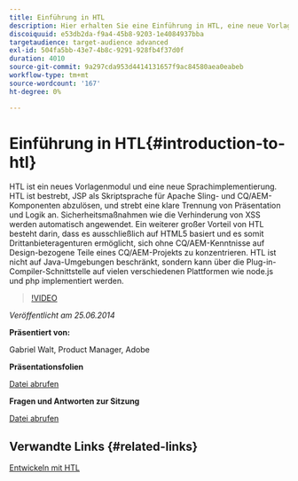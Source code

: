 ```yaml
---
title: Einführung in HTL
description: Hier erhalten Sie eine Einführung in HTL, eine neue Vorlagenmaschine und Sprachimplementierung. HTL ist bestrebt, JSP als Skriptsprache für Apache Sling- und CQ/AEM-Komponenten abzulösen, und strebt eine klare Trennung von Präsentation und Logik an.
discoiquuid: e53db2da-f9a4-45b8-9203-1e4084937bba
targetaudience: target-audience advanced
exl-id: 504fa5bb-43e7-4b8c-9291-928fb4f37d0f
duration: 4010
source-git-commit: 9a297cda953d4414131657f9ac84580aea0eabeb
workflow-type: tm+mt
source-wordcount: '167'
ht-degree: 0%

---
```


# Einführung in HTL{#introduction-to-htl}

HTL ist ein neues Vorlagenmodul und eine neue Sprachimplementierung. HTL ist bestrebt, JSP als Skriptsprache für Apache Sling- und CQ/AEM-Komponenten abzulösen, und strebt eine klare Trennung von Präsentation und Logik an. Sicherheitsmaßnahmen wie die Verhinderung von XSS werden automatisch angewendet. Ein weiterer großer Vorteil von HTL besteht darin, dass es ausschließlich auf HTML5 basiert und es somit Drittanbieteragenturen ermöglicht, sich ohne CQ/AEM-Kenntnisse auf Design-bezogene Teile eines CQ/AEM-Projekts zu konzentrieren. HTL ist nicht auf Java-Umgebungen beschränkt, sondern kann über die Plug-in-Compiler-Schnittstelle auf vielen verschiedenen Plattformen wie node.js und php implementiert werden.

>[!VIDEO](https://video.tv.adobe.com/v/19504/?quality=9)

*Veröffentlicht am 25.06.2014*

**Präsentiert von:**

Gabriel Walt, Product Manager, Adobe

**Präsentationsfolien**

[Datei abrufen](assets/sightly-component-development.pdf)

**Fragen und Antworten zur Sitzung**

[Datei abrufen](assets/introduction-to-sightly-q-as.pdf)

## Verwandte Links {#related-links}

[Entwickeln mit HTL](https://docs.adobe.com/docs/en/htl/overview.html?wcmmode=disabled)

<!--
[Get back to the Overview](https://helpx.adobe.com/experience-manager/kt/eseminars/gems/aem-index.html)
-->
